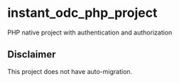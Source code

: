 # instant_odc_php_project
PHP native project with authentication and authorization

## Disclaimer 
This project does not have auto-migration.
